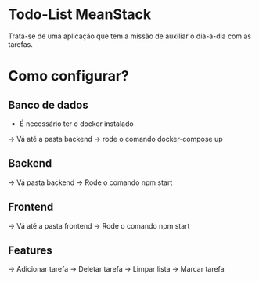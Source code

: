 # Todo-List MeanStack
Trata-se de uma aplicação que tem a missão de auxiliar o dia-a-dia com as tarefas.

# Como configurar?

## Banco de dados

* É necessário ter o docker instalado

-> Vá até a pasta backend
-> rode o comando docker-compose up

## Backend

-> Vá pasta backend
-> Rode o comando npm start

## Frontend

-> Vá até a pasta frontend
-> Rode o comando npm start

## Features

-> Adicionar tarefa
-> Deletar tarefa
-> Limpar lista
-> Marcar tarefa

